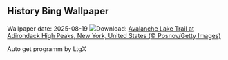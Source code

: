 ## History Bing Wallpaper
Wallpaper date: 2025-08-19
![](https://www.bing.com/th?id=OHR.AvalancheLake_EN-CA8229303307_UHD.jpg&w=1000)Download: [Avalanche Lake Trail at Adirondack High Peaks, New York, United States (© Posnov/Getty Images)](https://www.bing.com/th?id=OHR.AvalancheLake_EN-CA8229303307_UHD.jpg)

Auto get programm by LtgX
